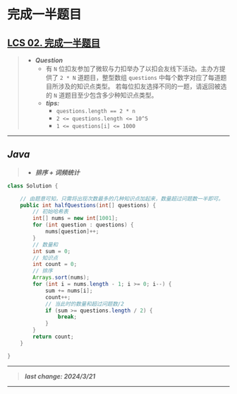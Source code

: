 # 完成一半题目

## [LCS 02. 完成一半题目](https://leetcode.cn/problems/WqXACV/)

> - ***Question***
>   - 有 `N` 位扣友参加了微软与力扣举办了以扣会友线下活动。主办方提供了 `2 * N` 道题目，整型数组 `questions` 中每个数字对应了每道题目所涉及的知识点类型。 若每位扣友选择不同的一题，请返回被选的 `N` 道题目至少包含多少种知识点类型。
>   - ***tips:***
>     - `questions.length == 2 * n`
>     - `2 <= questions.length <= 10^5`
>     - `1 <= questions[i] <= 1000`

---

## *Java*

> - ***排序 + 词频统计***

```java
class Solution {

    // 由题意可知，只需将出现次数最多的几种知识点加起来，数量超过问题数一半即可。
    public int halfQuestions(int[] questions) {
        // 初始哈希表
        int[] nums = new int[1001];
        for (int question : questions) {
            nums[question]++;
        }
        // 数量和
        int sum = 0;
        // 知识点
        int count = 0;
        // 排序
        Arrays.sort(nums);
        for (int i = nums.length - 1; i >= 0; i--) {
            sum += nums[i];
            count++;
            // 当此时的数量和超过问题数/2
            if (sum >= questions.length / 2) {
                break;
            }
        }
        return count;
    }

}
```

---

> ***last change: 2024/3/21***

---
